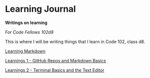 # Learning Journal

**Writings on learning**

*For Code Fellows 102d8*

This is where I will be writing things that I learn in Code 102, class d8.

[Learning Markdown](https://zx37.github.io/learning-journal/learn-md)

[Learnings 1 - GitHub Repos and Markdown Basics](https://zx37.github.io/learning-journal/learnings-1)

[Learnings 2 - Terminal Basics and the Text Editor](https://zx37.github.io/learning-journal/learnings-2)
